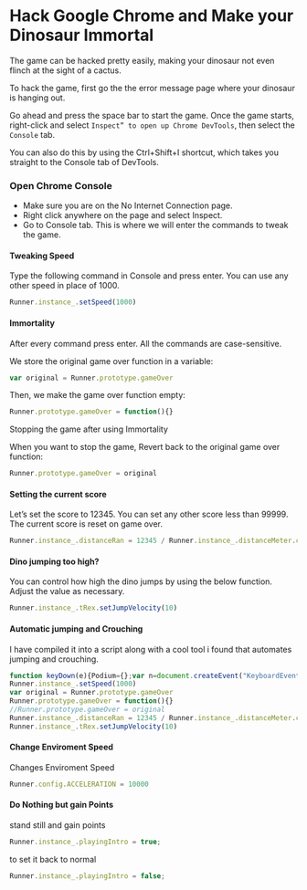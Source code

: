 # Hack Google Chrome and Make your Dinosaur Immortal
The game can be hacked pretty easily, making your dinosaur not even flinch at the sight of a cactus.

To hack the game, first go the the error message page where your dinosaur is hanging out.

Go ahead and press the space bar to start the game. Once the game starts, right-click and select ``Inspect” to open up Chrome DevTools``, then select the ``Console`` tab.

You can also do this by using the Ctrl+Shift+I shortcut, which takes you straight to the  Console tab of DevTools.



### Open Chrome Console

- Make sure you are on the No Internet Connection page.
- Right click anywhere on the page and select Inspect.
- Go to Console tab. This is where we will enter the commands to tweak the game.



#### Tweaking Speed

Type the following command in Console and press enter. You can use any other speed in place of 1000.

```js
Runner.instance_.setSpeed(1000)
```



#### Immortality

After every command press enter. All the commands are case-sensitive.

We store the original game over function in a variable:

```js
var original = Runner.prototype.gameOver
```

Then, we make the game over function empty:

```js
Runner.prototype.gameOver = function(){}
```

Stopping the game after using Immortality

When you want to stop the game, Revert back to the original game over function:

```js
Runner.prototype.gameOver = original
```



#### Setting the current score

Let’s set the score to 12345. You can set any other score less than 99999. The current score is reset on game over.

```js
Runner.instance_.distanceRan = 12345 / Runner.instance_.distanceMeter.config.COEFFICIENT
```



#### Dino jumping too high?

You can control how high the dino jumps by using the below function. Adjust the value as necessary.

```js
Runner.instance_.tRex.setJumpVelocity(10)
```


#### Automatic jumping and Crouching

I have compiled it into a script along with a cool tool i found that automates jumping and crouching.

```js
function keyDown(e){Podium={};var n=document.createEvent("KeyboardEvent");Object.defineProperty(n,"keyCode",{get:function(){return this.keyCodeVal}}),n.initKeyboardEvent?n.initKeyboardEvent("keydown",!0,!0,document.defaultView,e,e,"","",!1,""):n.initKeyEvent("keydown",!0,!0,document.defaultView,!1,!1,!1,!1,e,0),n.keyCodeVal=e,document.body.dispatchEvent(n)}function keyUp(e){Podium={};var n=document.createEvent("KeyboardEvent");Object.defineProperty(n,"keyCode",{get:function(){return this.keyCodeVal}}),n.initKeyboardEvent?n.initKeyboardEvent("keyup",!0,!0,document.defaultView,e,e,"","",!1,""):n.initKeyEvent("keyup",!0,!0,document.defaultView,!1,!1,!1,!1,e,0),n.keyCodeVal=e,document.body.dispatchEvent(n)}setInterval(function(){Runner.instance_.horizon.obstacles.length>0&&(Runner.instance_.horizon.obstacles[0].xPos<25*Runner.instance_.currentSpeed-Runner.instance_.horizon.obstacles[0].width/2&&Runner.instance_.horizon.obstacles[0].yPos>75&&(keyUp(40),keyDown(38)),Runner.instance_.horizon.obstacles[0].xPos<30*Runner.instance_.currentSpeed-Runner.instance_.horizon.obstacles[0].width/2&&Runner.instance_.horizon.obstacles[0].yPos<=75&&keyDown(40))},5);
Runner.instance_.setSpeed(1000)
var original = Runner.prototype.gameOver
Runner.prototype.gameOver = function(){}
//Runner.prototype.gameOver = original
Runner.instance_.distanceRan = 12345 / Runner.instance_.distanceMeter.config.COEFFICIENT
Runner.instance_.tRex.setJumpVelocity(10)
```

#### Change Enviroment Speed

Changes Enviroment Speed

```js
Runner.config.ACCELERATION = 10000
```

#### Do Nothing but gain Points

stand still and gain points

```js
Runner.instance_.playingIntro = true;
```
to set it back to normal

```js
Runner.instance_.playingIntro = false;
```
